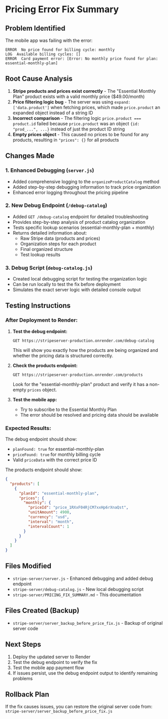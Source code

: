 # Pricing Error Fix Summary

## Problem Identified
The mobile app was failing with the error:
```
ERROR  No price found for billing cycle: monthly
LOG  Available billing cycles: []
ERROR  Card payment error: [Error: No monthly price found for plan: essential-monthly-plan]
```

## Root Cause Analysis
1. **Stripe products and prices exist correctly** - The "Essential Monthly Plan" product exists with a valid monthly price ($49.00/month)
2. **Price filtering logic bug** - The server was using `expand: ['data.product']` when fetching prices, which made `price.product` an expanded object instead of a string ID
3. **Incorrect comparison** - The filtering logic `price.product === product.id` failed because `price.product` was an object `{id: "prod_...", ...}` instead of just the product ID string
4. **Empty prices object** - This caused no prices to be found for any products, resulting in `"prices": {}` for all products

## Changes Made

### 1. Enhanced Debugging (`server.js`)
- Added comprehensive logging to the `organizeProductCatalog` method
- Added step-by-step debugging information to track price organization
- Enhanced error logging throughout the pricing pipeline

### 2. New Debug Endpoint (`/debug-catalog`)
- Added `GET /debug-catalog` endpoint for detailed troubleshooting
- Provides step-by-step analysis of product catalog organization
- Tests specific lookup scenarios (essential-monthly-plan + monthly)
- Returns detailed information about:
  - Raw Stripe data (products and prices)
  - Organization steps for each product
  - Final organized structure
  - Test lookup results

### 3. Debug Script (`debug-catalog.js`)
- Created local debugging script for testing the organization logic
- Can be run locally to test the fix before deployment
- Simulates the exact server logic with detailed console output

## Testing Instructions

### After Deployment to Render:

1. **Test the debug endpoint:**
   ```
   GET https://stripeserver-production.onrender.com/debug-catalog
   ```
   This will show you exactly how the products are being organized and whether the pricing data is structured correctly.

2. **Check the products endpoint:**
   ```
   GET https://stripeserver-production.onrender.com/products
   ```
   Look for the "essential-monthly-plan" product and verify it has a non-empty `prices` object.

3. **Test the mobile app:**
   - Try to subscribe to the Essential Monthly Plan
   - The error should be resolved and pricing data should be available

### Expected Results:

The debug endpoint should show:
- `planFound: true` for essential-monthly-plan
- `priceFound: true` for monthly billing cycle
- Valid `priceData` with the correct price ID

The products endpoint should show:
```json
{
  "products": [
    {
      "planId": "essential-monthly-plan",
      "prices": {
        "monthly": {
          "priceId": "price_1RXxF04RjCM7xxHp6rXnaQst",
          "unitAmount": 4900,
          "currency": "usd",
          "interval": "month",
          "intervalCount": 1
        }
      }
    }
  ]
}
```

## Files Modified
- `stripe-server/server.js` - Enhanced debugging and added debug endpoint
- `stripe-server/debug-catalog.js` - New local debugging script
- `stripe-server/PRICING_FIX_SUMMARY.md` - This documentation

## Files Created (Backup)
- `stripe-server/server_backup_before_price_fix.js` - Backup of original server code

## Next Steps
1. Deploy the updated server to Render
2. Test the debug endpoint to verify the fix
3. Test the mobile app payment flow
4. If issues persist, use the debug endpoint output to identify remaining problems

## Rollback Plan
If the fix causes issues, you can restore the original server code from:
`stripe-server/server_backup_before_price_fix.js`
